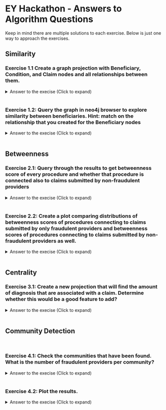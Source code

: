 # **EY Hackathon - Answers to Algorithm Questions**

Keep in mind there are multiple solutions to each exercise. Below is just one way to approach the exercises.

## **Similarity**

### **Exercise 1.1 Create a graph projection with Beneficiary, Condition, and Claim nodes and all relationships between them.**

<details>
  <summary> Answer to the execise (Click to expand) </summary>

```
# Project graph
bene_sim, project_stats = gds.graph.project(
                  'bene_sim',
                  ['Beneficiary', 'Condition', 'Claim'],
                  ['*']
              )  

# Run the algorithm in stream mode
gds.alpha.nodeSimilarity.filtered.stream(bene_sim,
                sourceNodeFilter = 'Beneficiary',
                targetNodeFilter = 'Beneficiary',   
                similarityCutoff = 1,
                concurrency=4
            )

# Run the algorithm in write mode
gds.alpha.nodeSimilarity.filtered.write(bene_sim,
                writeRelationshipType = 'BENE_SIMILAR_TO',
                writeProperty = 'bene_similarity_score',
                sourceNodeFilter = 'Beneficiary',
                targetNodeFilter = 'Beneficiary',   
                similarityCutoff = 1,
                concurrency=4
            )

# Drop the graph projection
bene_sim.drop()
```

</details>  
<br>

### **Exercise 1.2: Query the graph in neo4j browser to explore similarity between beneficiaries. Hint: match on the relationship that you created for the Beneficiary nodes**

<details>
  <summary> Answer to the execise (Click to expand) </summary>

```
//Cypher queries to look at clusters (copy-paste in browser)
match (b1)-[r:BENE_SIMILAR_TO]-(b2)
match (b1)-[]-(f:Fraud|Claim)-[]-(p:Provider)
return b1, b2, f
order by r.bene_similarity_score DESC
limit 100
```

```
match (b1)-[r:BENE_SIMILAR_TO]-(b2)
match (b1)-[]-(c:Condition)
return b1, b2, c
limit 100

```
</details>
<br>

## **Betweenness**

### **Exercise 2.1: Query through the results to get betweenness score of every procedure and whether that procedure is connected also to claims submitted by non-fraudulent providers**

<details>
  <summary> Answer to the execise (Click to expand) </summary>

```
# Query through the results to see the betweenness score a procedure has and whether that procedure is used by a fraudulent provider
betweenness_query = gds.run_cypher('''
// Query the database sorting by the betweenness score associated with each procedure 
// and whether the provider associated with the procedure is a fraudulent provider
match (p:Procedure)-[]-(:Claim)-[]-(pr:Provider)
return distinct p.id as procedure, p.betweenness_score AS score, pr.id AS provider, pr.fraud as fraud
order by score
''')

 

print(betweenness_query.head())
```
</details>
<br>

### **Exercise 2.2: Create a plot comparing distributions of betweenness scores of procedures connecting to claims submitted by only fraudulent providers and betweenness scores of procedures connecting to claims submitted by non-fraudulent providers as well.**

<details>
  <summary> Answer to the execise (Click to expand) </summary>

```
# Create a plot, plotting the density of the betweenness scores associated with a procedure for procedures that are associated with a fraudulent provider and non fraudulent providers
betweenness_query.groupby('fraud')['score'].plot(kind='kde', legend = True)
```
The plot shows the distribution of the betweenness score of each procedure code used by non-fraudulent and fraudulent providers. From the plot see that this measure is unlikely to provide too much information.
</details>
<br>

## **Centrality**

<!---
### **Exercise 2.1 Query through the result using python to determine whether this would be a good feature to add?**
<details>
  <summary> Answer to the execise (Click to expand) </summary>

```
# Query through the results to see how many claims a physician is involved in and whether that physician is involved with a fraudulent provider
provider_claims = gds.run_cypher(''' 
//Query the database sorting by amount of claims associated with each physician
match (c:Claim)-[]-(pr:Provider)
return distinct pr.id as provider, pr.provider_degree AS claims, pr.fraud as fraud
order by claims desc
''')

print(provider_claims.head())

# Create a plot, plotting the density of the amount of claims associated with a physician for physicians that are associated with a fraudelent provider and non fraudulent providers
graph = provider_claims.groupby('fraud')['claims'].plot(kind='kde', legend = True, xlim=[0,150])
```
See that there is a difference in the distribution. So this would be a good feature.

</details>
<br>

### **Exercise 2.2: Create a new projection that will find the amount of claims associated with a physician. Determine whether this would be a good feature to add?**

<details>
  <summary> Answer to the execise (Click to expand) </summary>

Start by creating a projection, considering only the claims and the physicians.
```
# Create projection of the claim and physician nodes that includes all the relationships between claim and physician

claim_phys_degree, project_stats  = gds.graph.project(
    'claim_phys',
    ['Claim', 'Physician'],
    ['HAS_ATTENDING', 'HAS_OPERATING', 'HAS_OTHER']
)

project_stats
```

```
# Stream the results to get a quick overview of the results
gds.degree.stream(claim_phys_degree, orientation= 'REVERSE')
```

```
# Write the result back to the original graph by creating a new property on the physician and claim nodes
gds.degree.write(claim_phys_degree, orientation= 'REVERSE', writeProperty='claim_degree')
```

```
# Query throught the results to see how many claims a physician is involved in and whether that physician is involved with a fraudulent provider
degree_query = gds.run_cypher('''
//Query the database sorting by amount of claims associated with each physician
match (p:Physician)-[]-(:Claim)-[]-(pr:Provider)
return distinct p.id as physician, p.claim_degree AS claims , pr.id AS provider , pr.fraud as fraud
order by claims
''')

# Create a plot, plotting the density of the amount of claims associated with a physician for physicians that are associated with a fraudelent provider and non fraudulent providers
print(degree_query.head())
degree_query.groupby('fraud')['claims'].plot(kind='kde', legend = True, xlim=[0,100])
```
See that could be a good feature.

Remember to drop the projection.
```
# Drop the graph projections to save memory or fix mistakes
claim_phys_degree.drop()
```

</details>
<br>
-->
### **Exercise 3.1: Create a new projection that will find the amount of diagnosis that are associated with a claim. Determine whether this would be a good feature to add?**

<details>
  <summary> Answer to the execise (Click to expand) </summary>

Start by creating a projection, considering only the claims and the diagnosis.
```
# Create projection of the claim and physician nodes that includes all the relationships between claim and physician

claim_diag_degree, project_stats  = gds.graph.project(
    'claim_diag',
    ['Claim', 'Diagnosis'],
    ['HAS_DIAGNOSIS_CODE_OF', 'HAS_ADMISSION_WITH', 'HAS_GROUP_CODE_OF']
)

project_stats
```

```
# Stream the results to get a quick overview of the results
gds.degree.stream(claim_diag_degree)
```
NOTE: Here the relationships are not reversed!
```
# Write the result back to the original graph by creating a new property on the physician and claim nodes
gds.degree.write(claim_diag_degree, writeProperty='claim_degree')
```

```
# Query through the results to see how many diagnosis are asssociated with a claim and whether that claim is involved with a fraudulent provider
claim_diag_degree = gds.run_cypher(''' 
    //Query the database sorting by amount of claims associated with each physician
    match (d:Diagnosis)-[]-(c:Claim)-[]-(pr:Provider)
    return distinct c.id as claim, c.diag_degree AS diagnosis_count , pr.id AS provider , pr.fraud as fraud
    order by diagnosis_count asc
''')
claim_diag_degree.head()

# Create a plot, plotting the density of the amount of diagnosis associated with a claim and if that claim is associated with a fraudelent provider and non fraudulent providers
claim_diag_degree.groupby('fraud')['diagnosis_count'].plot(kind='kde', label = True)
```
See that would not be a good feature.

Remember to drop the projection.
```
# Drop the graph projections to save memory or fix mistakes
claim_phys_degree.drop()
```

</details>
<br>

## **Community Detection**
<!---
### **Exercise 3.1: Check the communities that have been found. What is the average claim amount? What providers are above average?**

<details>
  <summary> Answer to the execise (Click to expand) </summary>

```
# Check our communities, what is the average claim amount, and what providers are above average
gds.run_cypher('create range index if not exists for (n:Claim) on (n.community_id)')
community_dist = gds.run_cypher(''' 
    match (n:Claim)
    with n.community_id as community_id, 
            count(*) as number_of_claims,
            avg(n.reimbursedAmt) as avg_community_amt
        order by number_of_claims desc limit 50
    match (c:Claim{community_id:community_id})-[:SUBMITTED_BY]->(p)
    with p, community_id, avg_community_amt, 
            avg(c.reimbursedAmt) as avg_provider_amt
        order by avg_provider_amt desc
        where avg_provider_amt > avg_community_amt
    with p, community_id, avg_community_amt, avg_provider_amt,
        avg_provider_amt/avg_community_amt*100 as percent_over_average
        order by  percent_over_average desc
    return 
        community_id, 
        p.id as provider_id, 
        avg_community_amt, 
        avg_provider_amt,
        percent_over_average,
        p.fraud as is_fraud
    limit 20
''')
community_dist.head(20)
```


</details>
 -->
<br>

### **Exercise 4.1: Check the communities that have been found. What is the number of fraudulent providers per community?**

<details>
  <summary> Answer to the execise (Click to expand) </summary>

```
# Check our communities, what is the number of fraudulent providers per community
gds.run_cypher('create range index if not exists for (n:Claim) on (n.community_id)')
community_dist = gds.run_cypher(''' 
    match (n:Claim)-[:SUBMITTED_BY]->(p)
    with 
        n.community_id as community_id, collect(distinct p) as providers
    with
        community_id,
        size([ p in providers where p.fraud = true | 1]) as fradulent_providers, 
        size([ p in providers where p.fraud = false | 1]) as non_fradulent_providers
    with
        community_id, fradulent_providers, non_fradulent_providers,
        100.0*fradulent_providers/(non_fradulent_providers + fradulent_providers) as fraud_percent
    return community_id, fradulent_providers, non_fradulent_providers, fraud_percent order by fraud_percent desc limit 10
''')
community_dist.head(20)
```

</details>
<br>

### **Exercise 4.2: Plot the results.**

<details>
  <summary> Answer to the execise (Click to expand) </summary>

```
# Lets plot it
community_dist.hist('fraud_percent')
```

</details>
